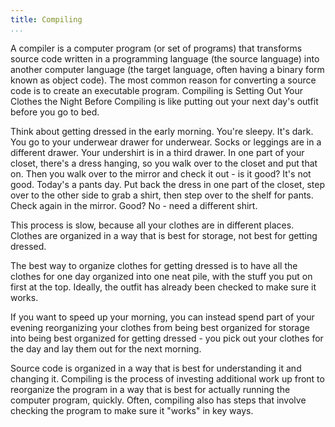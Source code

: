 ```yaml
---
title: Compiling
...
```


<M4Definition source="Wikipedia" href="http://en.wikipedia.org/wiki/Compiler">
A compiler is a computer program (or set of programs) that transforms source code written in a programming language (the source language) into another computer language (the target language, often having a binary form known as object code). The most common reason for converting a source code is to create an executable program.
</M4Definition>

<Metaphor id="clothes">
<M4Title>Compiling is Setting Out Your Clothes the Night Before</M4Title>
Compiling is like putting out your next day's outfit before you go to bed.

Think about getting dressed in the early morning. You're sleepy. It's dark. You go to your underwear drawer for underwear. Socks or leggings are in a different drawer. Your undershirt is in a third drawer. In one part of your closet, there's a dress hanging, so you walk over to the closet and put that on. Then you walk over to the mirror and check it out - is it good? It's not good. Today's a pants day. Put back the dress in one part of the closet, step over to the other side to grab a shirt, then step over to the shelf for pants. Check again in the mirror. Good? No - need a different shirt.

This process is slow, because all your clothes are in different places. Clothes are organized in a way that is best for storage, not best for getting dressed. 

The best way to organize clothes for getting dressed is to have all the clothes for one day organized into one neat pile, with the stuff you put on first at the top. Ideally, the outfit has already been checked to make sure it works.

If you want to speed up your morning, you can instead spend part of your evening reorganizing your clothes from being best organized for storage into being best organized for getting dressed - you pick out your clothes for the day and lay them out for the next morning.

Source code is organized in a way that is best for understanding it and changing it. Compiling is the process of investing additional work up front to reorganize the program in a way that is best for actually running the computer program, quickly. Often, compiling also has steps that involve checking the program to make sure it "works" in key ways.
<M4Author handle="aran" href="facebook.com/aran" />
</Metaphor>
